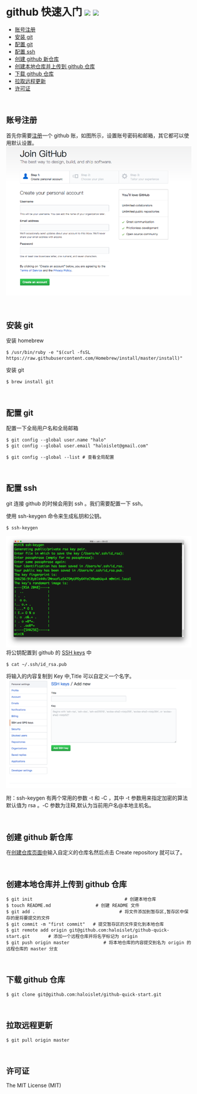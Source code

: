 github 快速入门 ![](https://img.shields.io/github/license/mashape/apistatus.svg)  ![](https://img.shields.io/badge/platform-Mac-lightgrey.svg)
===

<!-- TOC -->

- [账号注册](#账号注册)
- [安装 git](#安装-git)
- [配置 git](#配置-git)
- [配置 ssh](#配置-ssh)
- [创建 github 新仓库](#创建-github-新仓库)
- [创建本地仓库并上传到 github 仓库](#创建本地仓库并上传到-github-仓库)
- [下载 github 仓库](#下载-github-仓库)
- [拉取远程更新](#拉取远程更新)
- [许可证](#许可证)

<!-- /TOC -->

<br>

## 账号注册
首先你需要[注册](https://github.com/join)一个 github 账，如图所示，设置账号密码和邮箱，其它都可以使用默认设置。
![注册](./imgs/register.png)

<br>

## 安装 git 

安装 homebrew 
```
$ /usr/bin/ruby -e "$(curl -fsSL https://raw.githubusercontent.com/Homebrew/install/master/install)"
```
安装 git
```
$ brew install git
```

<br>

## 配置 git
配置一下全局用户名和全局邮箱
```
$ git config --global user.name "halo"  
$ git config --global user.email "haloislet@gmail.com"
```
```
$ git config --global --list # 查看全局配置
```
<br>

## 配置 ssh
git 连接 github 的时候会用到 ssh 。我们需要配置一下 ssh。

使用 ssh-keygen 命令来生成私钥和公钥。
```
$ ssh-keygen
```
![keygen](./imgs/keygen.png)
将公钥配置到 github 的 [SSH keys](https://github.com/settings/ssh/new) 中

```
$ cat ~/.ssh/id_rsa.pub 
```
将输入的内容复制到 Key 中,Title 可以自定义一个名字。
![addsshkey](./imgs/addsshkey.png)

附：ssh-keygen 有两个常用的参数 -t 和 -C ，其中 -t 参数用来指定加密的算法默认值为 rsa 。-C 参数为注释,默认为当前用户名@本地主机名。

<br>

## 创建 github 新仓库
在[创建仓库页面中](https://github.com/new)输入自定义的仓库名然后点击 Create repository 就可以了。

<br>

## 创建本地仓库并上传到 github 仓库
```
$ git init                                   # 创建本地仓库
$ touch README.md                 # 创建 README 文件
$ git add .                                # 将文件添加到暂存区,暂存区中保存的是将要提交的文件
$ git commit -m "first commit"   # 提交暂存区的文件变化到本地仓库
$ git remote add origin git@github.com:haloislet/github-quick-start.git       # 添加一个远程仓库并将名字标记为 origin
$ git push origin master             # 将本地仓库的内容提交到名为 origin 的远程仓库的 master 分支
```

<br>

## 下载 github 仓库
```
$ git clone git@github.com:haloislet/github-quick-start.git
```

<br>

## 拉取远程更新
```
$ git pull origin master
```

<br>

## 许可证

The MIT License (MIT)

